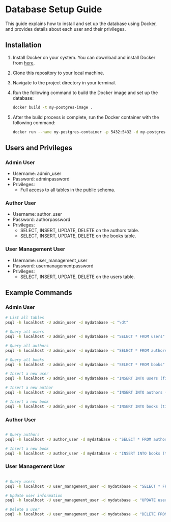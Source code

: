 # Database Setup Guide

This guide explains how to install and set up the database using Docker, and provides details about each user and their privileges.

## Installation

1. Install Docker on your system. You can download and install Docker from [here](https://www.docker.com/get-started).

2. Clone this repository to your local machine.

3. Navigate to the project directory in your terminal.

4. Run the following command to build the Docker image and set up the database:

    ```bash
    docker build -t my-postgres-image .
    ```

5. After the build process is complete, run the Docker container with the following command:

    ```bash
    docker run --name my-postgres-container -p 5432:5432 -d my-postgres-image
    ```

## Users and Privileges

### Admin User

- Username: admin_user
- Password: adminpassword
- Privileges:
  - Full access to all tables in the public schema.

### Author User

- Username: author_user
- Password: authorpassword
- Privileges:
  - SELECT, INSERT, UPDATE, DELETE on the authors table.
  - SELECT, INSERT, UPDATE, DELETE on the books table.

### User Management User

- Username: user_management_user
- Password: usermanagementpassword
- Privileges:
  - SELECT, INSERT, UPDATE, DELETE on the users table.

## Example Commands

### Admin User

```bash
# List all tables
psql -h localhost -U admin_user -d mydatabase -c "\dt"

# Query all users
psql -h localhost -U admin_user -d mydatabase -c "SELECT * FROM users"

# Query all authors
psql -h localhost -U admin_user -d mydatabase -c "SELECT * FROM authors"

# Query all books
psql -h localhost -U admin_user -d mydatabase -c "SELECT * FROM books"

# Insert a new user
psql -h localhost -U admin_user -d mydatabase -c "INSERT INTO users (firstname, lastname, email, password, address) VALUES ('New', 'User', 'newuser@example.com', 'newpassword', '123 New St')"

# Insert a new author
psql -h localhost -U admin_user -d mydatabase -c "INSERT INTO authors (author_name, bio) VALUES ('New Author', 'Bio of the new author')"

# Insert a new book
psql -h localhost -U admin_user -d mydatabase -c "INSERT INTO books (title, author_id, publish_date, isbn, description) VALUES ('New Book', 4, '2024-03-06', '1234567890', 'Description of the new book')"
```
### Author User
```bash

# Query authors
psql -h localhost -U author_user -d mydatabase -c "SELECT * FROM authors"

# Insert a new book
psql -h localhost -U author_user -d mydatabase -c "INSERT INTO books (title, author_id) VALUES ('New Book', 2)"
```
### User Management User
```bash

# Query users
psql -h localhost -U user_management_user -d mydatabase -c "SELECT * FROM users"

# Update user information
psql -h localhost -U user_management_user -d mydatabase -c "UPDATE users SET address = 'New Address' WHERE user_id = 1"

# Delete a user
psql -h localhost -U user_management_user -d mydatabase -c "DELETE FROM users WHERE user_id = 3"
```
